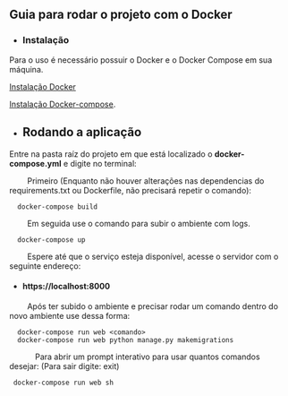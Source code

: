 ## Guia para rodar o projeto com o Docker

- ### Instalação

Para o uso é necessário possuir o Docker e o Docker Compose em sua máquina.

[Instalação Docker](https://docs.docker.com/engine/installation/linux/docker-ce/)

[Instalação Docker-compose](https://docs.docker.com/compose/install/).

- ## Rodando a aplicação

Entre na pasta raíz do projeto em que está localizado o **docker-compose.yml** e digite no terminal:

&emsp;&emsp; Primeiro (Enquanto não houver alterações nas dependencias do requirements.txt ou Dockerfile, não precisará repetir o comando):

```
  docker-compose build
```

&emsp;&emsp; Em seguida use o comando para subir o ambiente com logs.

```
  docker-compose up
```

&emsp;&emsp; Espere até que o serviço esteja disponível, acesse o servidor com o seguinte endereço:

- #### https://localhost:8000


&emsp;&emsp; Após ter subido o ambiente e precisar rodar um comando dentro do novo ambiente use dessa forma:

```
  docker-compose run web <comando>
  docker-compose run web python manage.py makemigrations
```

&emsp;&emsp;&emsp; Para abrir um prompt interativo para usar quantos comandos desejar: (Para sair digite: exit)

```
 docker-compose run web sh

```
